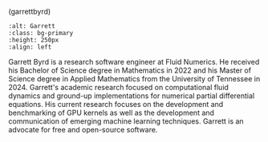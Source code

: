 <head>
  <meta charset="UTF-8">
  <meta name="description" content="Garrett Byrd">
  <meta name="keywords" content="AMD GPU, ROCm, blog, contributor, blog author">
</head>

(garrettbyrd)

```{image} ./data/Garrett-Byrd.png
:alt: Garrett
:class: bg-primary
:height: 250px
:align: left
```

Garrett Byrd is a research software engineer at Fluid Numerics. He received his Bachelor of Science degree in Mathematics in 2022 and his Master of Science degree in Applied Mathematics from the University of Tennessee in 2024. Garrett's academic research focused on computational fluid dynamics and ground-up implementations for numerical partial differential equations. His current research focuses on the development and benchmarking of GPU kernels as well as the development and communication of emerging machine learning techniques. Garrett is an advocate for free and open-source software.